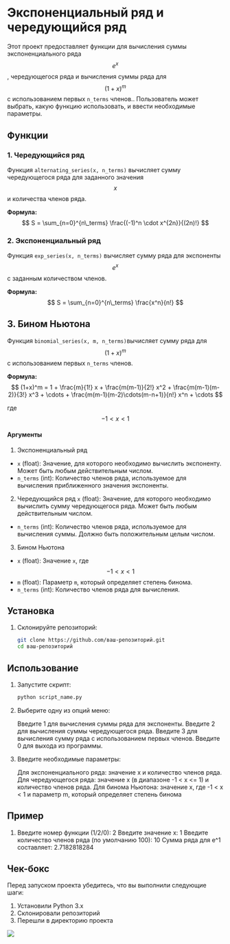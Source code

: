 # Экспоненциальный ряд и чередующийся ряд

Этот проект предоставляет функции для вычисления суммы экспоненциального ряда $$ e^x $$, чередующегося ряда и вычисления суммы ряда для $$(1+x)^m$$ с использованием первых `n_terms` членов.. Пользователь может выбрать, какую функцию использовать, и ввести необходимые параметры.

## Функции

### 1. Чередующийся ряд

Функция `alternating_series(x, n_terms)` вычисляет сумму чередующегося ряда для заданного значения $$ x $$ и количества членов ряда.

**Формула:**
$$ S = \sum_{n=0}^{n\_terms} \frac{(-1)^n \cdot x^{2n}}{(2n)!} $$

### 2. Экспоненциальный ряд

Функция `exp_series(x, n_terms)` вычисляет сумму ряда для экспоненты $$ e^x $$ с заданным количеством членов.

**Формула:**
$$ S = \sum_{n=0}^{n\_terms} \frac{x^n}{n!} $$

## 3. Бином Ньютона

Функция `binomial_series(x, m, n_terms)`вычисляет сумму ряда для $$(1+x)^m$$ с использованием первых `n_terms` членов.

**Формула:**
$$
(1+x)^m = 1 + \frac{m}{1!} x + \frac{m(m-1)}{2!} x^2 + \frac{m(m-1)(m-2)}{3!} x^3 + \cdots + \frac{m(m-1)(m-2)\cdots(m-n+1)}{n!} x^n + \cdots
$$

где $$ -1 < x < 1 $$
#### Аргументы

1. Экспоненциальный ряд
- `x` (float): Значение, для которого необходимо вычислить экспоненту. Может быть любым действительным числом.
- `n_terms` (int): Количество членов ряда, используемое для вычисления приближенного значения экспоненты.

2. Чередующийся ряд
 `x` (float): Значение, для которого необходимо вычислить сумму чередующегося ряда. Может быть любым действительным числом.
- `n_terms` (int): Количество членов ряда, используемое для вычисления суммы. Должно быть положительным целым числом.

3. Бином Ньютона
- `x` (float): Значение `x`, где $$-1 < x < 1$$
- `m` (float): Параметр `m`, который определяет степень бинома.
- `n_terms` (int): Количество членов ряда для вычисления.

## Установка

1. Склонируйте репозиторий:
   ```bash
   git clone https://github.com/ваш-репозиторий.git
   cd ваш-репозиторий

## Использование

1. Запустите скрипт:
    ```bash
    python script_name.py
    ```

2. Выберите одну из опций меню:
 
    Введите 1 для вычисления суммы ряда для экспоненты.
    Введите 2 для вычисления суммы чередующегося ряда.
    Введите 3 для вычисления сумму ряда с использованием первых членов.
    Введите 0 для выхода из программы.

3. Введите необходимые параметры:

    Для экспоненциального ряда: значение x и количество членов ряда.
    Для чередующегося ряда: значение x (в диапазоне -1 < x <= 1) и количество членов ряда.
    Для бинома Ньютона: значение x, где -1 < x < 1 и параметр m, который определяет степень бинома

    
    

## Пример

1. Введите номер функции (1/2/0): 2
    Введите значение x: 1
    Введите количество членов ряда (по умолчанию 100): 10
    Сумма ряда для e^1 составляет: 2.7182818284

##  Чек-бокс

Перед запуском проекта убедитесь, что вы выполнили следующие шаги:

1. Установили Python 3.x
2. Склонировали репозиторий
3. Перешли в директорию проекта

![](https://sun9-53.userapi.com/impg/owpm8ZQ7GVkAXEP9n4-9oAN-LAvUMpTesbwtOw/bKne45EVZBQ.jpg?size=736x736&quality=95&sign=6e1799d461e6a33384f6269f1cc73f45&type=album)

